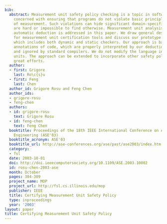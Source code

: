 ```yaml
---
bib:
  abstract: Measurement unit safety policy checking is a topic in software analysis
    concerned with ensuring that programs do not violate basic principles of units
    of measurement. Such violations can hide significant domain-specific errors which
    are hard or impossible to find otherwise. Measurement unit analysis by means of
    automatic deduction is addressed in this paper. We draw general design principles
    for measurement unit certification tools and discuss our prototype for the C language,
    which includes both dynamic and static checkers. Our approach is based on assume/assert
    annotations of code, which are properly interpreted by our deduction-based tools
    and ignored by standard compilers. We do not modify the language in order to support
    units. The approach can be extended to incorporate other safety policies without
    great efforts.
  author:
  - first: Grigore
    last: Ro\c{s}u
  - first: Feng
    last: Chen
  author_id: Grigore Rosu and Feng Chen
  author_ids:
  - grigore-rosu
  - feng-chen
  authors:
  - id: grigore-rosu
    text: Grigore Rosu
  - id: feng-chen
    text: Feng Chen
  booktitle: Proceedings of the 18th IEEE International Conference on Automated Software
    Engineering (ASE'03)
  booktitle_acronym: ASE'03
  booktitle_url: http://ase-conferences.org/ase/past/ase2003/index.htm
  category:
  - fsl
  date: 2003-10-01
  doi: http://doi.ieeecomputersociety.org/10.1109/ASE.2003.10002
  id: rosu-chen-2003-ase
  month: October
  pages: 304-309
  project_name: MOP
  project_url: http://fsl.cs.illinois.edu/mop
  publisher: IEEE
  title: Certifying Measurement Unit Safety Policy
  type: inproceedings
  year: '2003'
layout: paper
title: Certifying Measurement Unit Safety Policy
---
```

